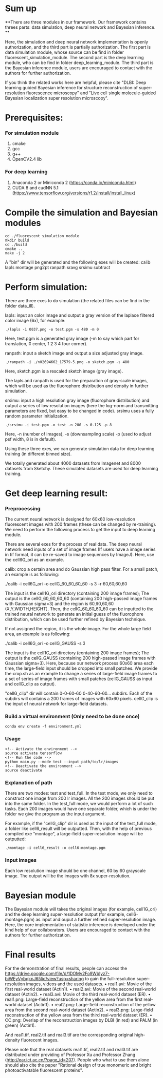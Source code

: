 # Sum up
**There are three modules in our framework. Our framework contains threes parts: data simulation, deep neural network and Bayesian inference. **

Here, the simulation and deep neural network implementation is openly authorization, and the third part is partially authorization. The first part is data simulation module, whose source can be find in folder fluorescent_simulation_module. The second part is the deep learning module, who can be find in folder deep_learning_module. The third part is the Bayesian inference module, users are encouraged to contact with the authors for further authorization.

If you think the related works here are helpful, please cite "DLBI: Deep learning guided Bayesian inference for structure reconstruction of super-resolution fluorescence microscopy" and "Live cell single molecule-guided Bayesian localization super resolution microscopy".

# Prerequisites:
### For simulation module
1. cmake
2. gcc
3. g++
4. OpenCV2.4 lib

### For deep learning
1. Anaconda 2 or Miniconda 2 (https://conda.io/miniconda.html)
2. CUDA 8 and cudNN 5.1 (https://www.tensorflow.org/versions/r1.2/install/install_linux)

# Compile the simulation and Bayesian modules
```
cd ./fluorescent_simulation_module
mkdir build
cd ./build
cmake ..
make -j 2
```
A "bin" dir will be generated and the following exes will be created: calib  lapls  montage  png2pt  ranpath  sravg  srsimu  subtract


# Perform simulation:
There are three exes to do simulation (the related files can be find in the folder data_ill).

lapls: input an color image and output a gray version of the laplace filtered color image (6x), for example:
 ```
./lapls -i 0037.png -o test.pgm -s 480 -m 0
 ```
Here, test.pgm is a generated gray image (-m to say which part for translation, 0 center, 1 2 3 4 four corner).


ranpath: input a sketch image and output a size adjusted gray image.
```
./ranpath -i ./n02694662_17579-5.png -o sketch.pgm -s 480
```
Here, sketch.pgm is a rescaled sketch image (gray image).

The lapls and ranpath is used for the preparation of gray-scale images, which will be used as the fluorophore distribution and density in further simulation. 
 
srsimu: input a high resolution gray image (fluorophore distribution) and output a series of low resolution images (here the log-norm and transmitting parameters are fixed, but easy to be changed in code). srsimu uses a fully random parameter initialization.
```
./srsimu -i test.pgm -o test -n 200 -s 0.125 -p 8
```
Here, -n (number of images), -s (downsampling scale) -p (used to adjust psf width, 8 is in default).

Using these three exes, we can generate simulation data for deep learning training (in different binned size).

We totally generated about 4000 datasets from Imagenet and 8000 datasets from Sketchy. These simulated datasets are used for deep learning training.


# Get deep learning result:

### Preprocessing
The current neural network is designed for 60x60 low-resolution fluorescent images with 200 frames (these can be changed by re-training). We need to perform the following process to get the input to deep learning module.

There are several exes for the process of real data. The deep neural network need inputs of a set of image frames (If users have a image series in tif format, it can be re-saved to image sequences by ImageJ). Here, use the cell6G_ori as an example.

calib: crop a certain area and do Gaussian high pass filter. For a small patch, an example is as following:

./calib -i cell6G_ori -o cellG_60_60_60_60 -s 3 -r 60,60,60,60

The input is the cell1G_ori directory (containing 200 image frames); The output is the cellG_60_60_60_60 (containing 200 high-passed image frames with Gaussian sigma=3) and the region is 60,60,60,60  (X,Y,WIDTH,HEIGHT). Then, the cellG_60_60_60_60 can be inputted to the trained neural network to generate an initial guess of the fluorophore distribution, which can be used further refined by Bayesian technique.

If not assigned the region, it is the whole image. For the whole large field area, an example is as following:

./calib -i cell6G_ori -o cellG_GAUSS -s 3

The input is the cell1G_ori directory (containing 200 image frames); The output is the cellG_GAUSS (containing 200 high-passed image frames with Gaussian sigma=3). Here, because our network process 60x60 area each time, the large-field input should be cropped into small patches. We provide the crop.sh as an example to change a series of large-field image frames to a set of series of image frames with small patches (cellG_GAUSS as input and cellG_clip as output).

"cellG_clip" dir will contain 0-0-60-60 0-40-60-60... subdirs. Each of the subdirs will contains a 200 frames of images with 60x60 pixels. cellG_clip is the input of neural network for large-field datasets.


### Build a virtual environment (Only need to be done once)
```
conda env create -f environment.yml
```

### Usage
```
<!-- Activate the environment -->
source activate tensorflow
<!-- Run the code -->
python main.py --mode test --input path/to/lr/images
<!-- Deactivate the environment -->
source deactivate
```

### Explanation of path
There are two modes: test and test_full. In the test mode, we only need to construct one image from 200 lr images. All the 200 images should be put into the same folder. In the test_full mode, we would perform a lot of such tasks. Each 200 images would have one separate folder, which is under the folder we give the program as the input argument. 

For example, if the "cellG_clip" dir is used as the input of the test_full mode, a folder like cell6_result will be outputted. Then, with the help of previous compiled exe "montage", a large-field super-resolution image will be outputted:
```
./montage -i cell6_result -o cell6-montage.pgm
```
### Input images
Each low resolution image should be one channel, 60 by 60 grayscale image. The output will be the images with 8x super-resolution.


# Bayesian module
The Bayesian module will takes the original images (for example, cell1G_ori) and the deep learning super-resolution output (for example, cell6-montage.pgm) as input and ouput a further refined super-resolution image. Here, the core implementation of statistic inference is developed under the kind help of our collaborators. Users are encouraged to contact with the authors for further authorization.

# Final results

For the demonstration of final results, people can access the https://drive.google.com/file/d/1DOMv2Fo9WbIyz7-biWEyVybqknJ65lid/view?usp=sharing to gain the full-resolution super-resolution images, videos and the used datasets. 
• real1.avi: Movie of the first real-world dataset (Actin1).
• real2.avi: Movie of the second real-world dataset (Actin2).
• real3.avi: Movie of the third real-world dataset (ER).
• real1.png: Large-field reconstruction of the yellow area from the first real-world dataset (Actin1).
• real2.png: Large-field reconstruction of the yellow area from the second real-world dataset (Actin2).
• real3.png: Large-field reconstruction of the yellow area from the third real-world dataset (ER).
• CC.png: Overlap of the reconstruction images by DLBI (in red) and PALM (in green) (Actin1).

And real1.tif, real2.tif and real3.tif are the corresponding original high-density fluorecent images.

Please note that the real datasets real1.tif, real2.tif and real3.tif are distributed under providing of Professor Xu and Professor Zhang (http://ear.ict.ac.cn/?page_id=207). People who what to use them alone should also cite the paper "Rational design of true monomeric and bright photoactivatable fluorescent proteins". 

